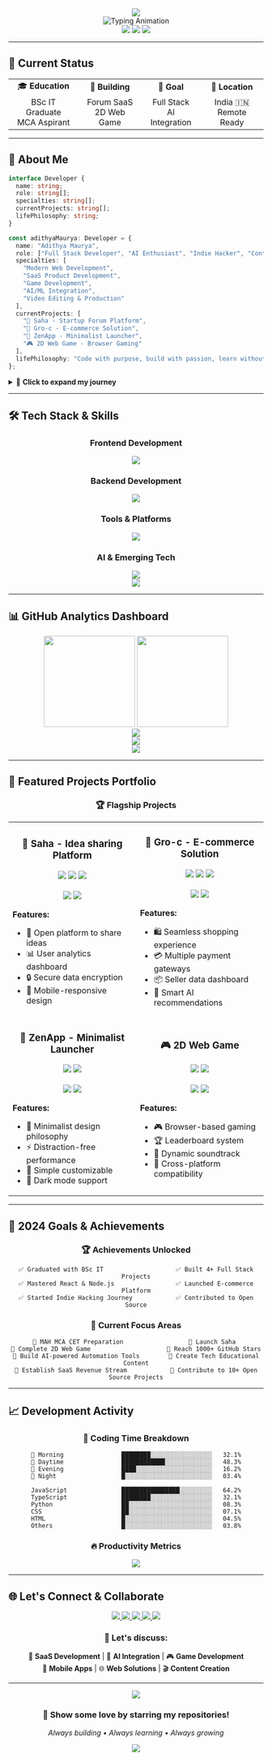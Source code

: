 <div align="center">
  <img src="https://capsule-render.vercel.app/api?type=waving&color=gradient&customColorList=6,11,20&height=200&section=header&text=Adithya%20Maurya&fontSize=50&fontColor=fff&animation=fadeIn&fontAlignY=35&desc=Full%20Stack%20Developer%20%7C%20AI%20Enthusiast%20%7C%20Indie%20Hacker&descAlignY=55&descSize=18" />
</div>

<div align="center">
  <img src="https://readme-typing-svg.herokuapp.com?font=JetBrains+Mono&size=20&duration=2500&pause=1000&color=58A6FF&center=true&vCenter=true&width=800&height=60&lines=%F0%9F%92%BB+Crafting+Digital+Solutions+with+Code;%F0%9F%9A%80+Building+SaaS+Products+from+Scratch;%F0%9F%A4%96+Exploring+AI+%26+Machine+Learning;%F0%9F%8E%AE+Creating+Interactive+Web+Games;%E2%9C%A8+Turning+Ideas+into+Reality" alt="Typing Animation" />
</div>

<div align="center">
  <img src="https://komarev.com/ghpvc/?username=Adithyamaurya&color=58A6FF&style=flat-square&label=PROFILE+VIEWS" />
  <img src="https://img.shields.io/github/followers/Adithyamaurya?color=58A6FF&style=flat-square&logo=github&label=FOLLOWERS" />
  <img src="https://img.shields.io/github/stars/Adithyamaurya?color=58A6FF&style=flat-square&logo=github&label=TOTAL+STARS" />
</div>

---

## 🎯 **Current Status**

<div align="center">
  <table>
    <tr>
      <td align="center">🎓 <strong>Education</strong></td>
      <td align="center">🚀 <strong>Building</strong></td>
      <td align="center">🎯 <strong>Goal</strong></td>
      <td align="center">📍 <strong>Location</strong></td>
    </tr>
    <tr>
      <td align="center">BSc IT Graduate<br>MCA Aspirant</td>
      <td align="center">Forum SaaS<br>2D Web Game</td>
      <td align="center">Full Stack<br>AI Integration</td>
      <td align="center">India 🇮🇳<br>Remote Ready</td>
    </tr>
  </table>
</div>

---

## 🧠 **About Me**

```typescript
interface Developer {
  name: string;
  role: string[];
  specialties: string[];
  currentProjects: string[];
  lifePhilosophy: string;
}

const adithyaMaurya: Developer = {
  name: "Adithya Maurya",
  role: ["Full Stack Developer", "AI Enthusiast", "Indie Hacker", "Content Creator"],
  specialties: [
    "Modern Web Development",
    "SaaS Product Development", 
    "Game Development",
    "AI/ML Integration",
    "Video Editing & Production"
  ],
  currentProjects: [
    "🧪 Saha - Startup Forum Platform",
    "🛒 Gro-c - E-commerce Solution", 
    "📱 ZenApp - Minimalist Launcher",
    "🎮 2D Web Game - Browser Gaming"
  ],
  lifePhilosophy: "Code with purpose, build with passion, learn without limits"
};
```

<details>
<summary>📖 <strong>Click to expand my journey</strong></summary>

### 🌟 **My Developer Journey**

```mermaid
graph LR
    A[🎓 BSc IT Student] --> B[💻 First Hello World]
    B --> C[🌐 Web Development]
    C --> D[⚛️ React Mastery]
    D --> E[🚀 Full Stack]
    E --> F[🤖 AI Integration]
    F --> G[🏢 SaaS Building]
    G --> H[🎯 Current: Indie Hacker]
```

### 🎯 **What Drives Me**
- **Innovation**: Always seeking new ways to solve problems
- **Impact**: Building products that make a difference
- **Learning**: Constantly expanding my knowledge horizon
- **Community**: Sharing knowledge and collaborating with others

</details>

---

## 🛠️ **Tech Stack & Skills**

<div align="center">

### **Frontend Development**
<img src="https://skillicons.dev/icons?i=html,css,js,ts,react,nextjs,tailwind,sass,bootstrap&theme=dark" />

### **Backend Development**
<img src="https://skillicons.dev/icons?i=nodejs,php,python,java,cs,cpp,mysql,supabase&theme=dark" />

### **Tools & Platforms**
<img src="https://skillicons.dev/icons?i=git,github,vscode,visualstudio,netlify,linux,unity,blender&theme=dark" />

### **AI & Emerging Tech**
<img src="https://skillicons.dev/icons?i=ai,vercel,arduino,raspberrypi&theme=dark" />

</div>

<div align="center">
  <img src="https://github-readme-tech-stack.vercel.app/api/cards?title=Most%20Used%20Languages&align=center&titleAlign=center&fontSize=20&lineCount=3&theme=github_dark&line1=JavaScript%2CTypeScript%2C90%2C2196F3%3BReact%2CNext.js%2C85%2C61DAFB%3B&line2=Python%2CAI%2FML%2C75%2C3776AB%3BPHP%2CBackend%2C70%2C777BB4%3B&line3=Java%2COOP%2C65%2CED8B00%3BC%23%2C.NET%2C60%2C239120%3B&hideBg=true&hideTitle=false" />
</div>

---

## 📊 **GitHub Analytics Dashboard**

<div align="center">
  <img height="180em" src="https://github-readme-stats-sigma-five.vercel.app/api?username=Adithyamaurya&show_icons=true&theme=github_dark&include_all_commits=true&count_private=true&hide_border=true&bg_color=0D1117&title_color=58A6FF&text_color=C9D1D9&icon_color=58A6FF"/>
  <img height="180em" src="https://github-readme-stats-sigma-five.vercel.app/api/top-langs/?username=Adithyamaurya&layout=compact&theme=github_dark&hide_border=true&bg_color=0D1117&title_color=58A6FF&text_color=C9D1D9"/>
</div>

<div align="center">
  <img src="https://github-readme-streak-stats.herokuapp.com/?user=Adithyamaurya&theme=github-dark-blue&hide_border=true&background=0D1117&stroke=58A6FF&ring=58A6FF&fire=FF6B6B&currStreakLabel=58A6FF" />
</div>

<div align="center">
  <img src="https://github-readme-activity-graph.vercel.app/graph?username=Adithyamaurya&theme=github-compact&hide_border=true&bg_color=0D1117&color=58A6FF&line=58A6FF&point=FF6B6B" />
</div>

<div align="center">
  <img src="https://github-profile-summary-cards.vercel.app/api/cards/profile-details?username=Adithyamaurya&theme=github_dark" />
</div>

---

## 🚀 **Featured Projects Portfolio**

<div align="center">

### 🏆 **Flagship Projects**

<table>
<tr>
<td width="50%">

<h3 align="center">🧪 Saha - Idea sharing Platform</h3>
<div align="center">
  <img src="https://img.shields.io/badge/React-61DAFB?style=for-the-badge&logo=react&logoColor=black" />
  <img src="https://img.shields.io/badge/Node.js-339933?style=for-the-badge&logo=nodedotjs&logoColor=white" />
  <img src="https://img.shields.io/badge/Postgres-FF6B6B?style=for-the-badge&logo=postgres&logoColor=white" />
  <br><br>
  <img src="https://img.shields.io/badge/Status-In%20Development-yellow?style=flat-square" />
  <img src="https://img.shields.io/badge/Progress-45%25-green?style=flat-square" />
</div>

**Features:**
- 🤖 Open platform to share ideas
- 📊 User analytics dashboard  
- 🔒 Secure data encryption
- 📱 Mobile-responsive design

</td>
<td width="50%">

<h3 align="center">🛒 Gro-c - E-commerce Solution</h3>
<div align="center">
  <img src="https://img.shields.io/badge/HTML-61DAFB?style=for-the-badge&logo=html&logoColor=black" />
  <img src="https://img.shields.io/badge/PHP-47A248?style=for-the-badge&logo=php&logoColor=white" />
  <img src="https://img.shields.io/badge/JS-000000?style=for-the-badge&logo=js&logoColor=white" />
  <br><br>
  <img src="https://img.shields.io/badge/Status-Live-brightgreen?style=flat-square" />
  <img src="https://img.shields.io/badge/Users-NONE-blue?style=flat-square" />
</div>

**Features:**
- 🛍️ Seamless shopping experience
- 💳 Multiple payment gateways
- 📦 Seller data dashboard
- 🎯 Smart AI recommendations

</td>
</tr>
<tr>
<td width="50%">

<h3 align="center">📱 ZenApp - Minimalist Launcher</h3>
<div align="center">
  <img src="https://img.shields.io/badge/React_Native-61DAFB?style=for-the-badge&logo=react&logoColor=black" />
  <img src="https://img.shields.io/badge/SQLite-003B57?style=for-the-badge&logo=sqlite&logoColor=white" />
  <br><br>
  <img src="https://img.shields.io/badge/Status-Beta-orange?style=flat-square" />
  <img src="https://img.shields.io/badge/Downloads-500+-purple?style=flat-square" />
</div>

**Features:**
- 🎨 Minimalist design philosophy
- ⚡ Distraction-free performance
- 🔧 Simple customizable
- 🌙 Dark mode support

</td>
<td width="50%">

<h3 align="center">🎮 2D Web Game</h3>
<div align="center">
  <img src="https://img.shields.io/badge/JavaScript-F7DF1E?style=for-the-badge&logo=javascript&logoColor=black" />
  <img src="https://img.shields.io/badge/HTML5_Canvas-E34F26?style=for-the-badge&logo=html5&logoColor=white" />
  <br><br>
  <img src="https://img.shields.io/badge/Status-Coming%20Soon-red?style=flat-square" />
  <img src="https://img.shields.io/badge/Progress-60%25-yellow?style=flat-square" />
</div>

**Features:**
- 🎮 Browser-based gaming
- 🏆 Leaderboard system
- 🎵 Dynamic soundtrack
- 📱 Cross-platform compatibility

</td>
</tr>
</table>

</div>

---

## 🎯 **2024 Goals & Achievements**

<div align="center">

### **🏆 Achievements Unlocked**
```
✅ Graduated with BSc IT                    ✅ Built 4+ Full Stack Projects
✅ Mastered React & Node.js                 ✅ Launched E-commerce Platform
✅ Started Indie Hacking Journey            ✅ Contributed to Open Source
```

### **🎯 Current Focus Areas**
```
🎯 MAH MCA CET Preparation                  🎯 Launch Saha 
🎯 Complete 2D Web Game                     🎯 Reach 1000+ GitHub Stars
🎯 Build AI-powered Automation Tools        🎯 Create Tech Educational Content
🎯 Establish SaaS Revenue Stream            🎯 Contribute to 10+ Open Source Projects
```

</div>

---

## 📈 **Development Activity**

<div align="center">

### **📅 Coding Time Breakdown**
<!--START_SECTION:waka-->
```text
🌅 Morning                ████████░░░░░░░░░░░░░░░░░   32.1%
🌆 Daytime                ████████████░░░░░░░░░░░░░   48.3%
🌃 Evening                ████░░░░░░░░░░░░░░░░░░░░░   16.2%
🌙 Night                  █░░░░░░░░░░░░░░░░░░░░░░░░   03.4%

JavaScript               ████████████████░░░░░░░░░   64.2%
TypeScript               ████████░░░░░░░░░░░░░░░░░   32.1%
Python                   ██░░░░░░░░░░░░░░░░░░░░░░░   08.3%
CSS                      ██░░░░░░░░░░░░░░░░░░░░░░░   07.1%
HTML                     █░░░░░░░░░░░░░░░░░░░░░░░░   04.5%
Others                   █░░░░░░░░░░░░░░░░░░░░░░░░   03.8%
```
<!--END_SECTION:waka-->

### **🔥 Productivity Metrics**
<img src="https://github-profile-trophy.vercel.app/?username=Adithyamaurya&theme=algolia&no-frame=true&no-bg=true&row=1&column=7" />

</div>

---

## 🌐 **Let's Connect & Collaborate**

<div align="center">
  <a href="https://linkedin.com/in/adithyamaurya">
    <img src="https://img.shields.io/badge/LinkedIn-0077B5?style=for-the-badge&logo=linkedin&logoColor=white&labelColor=0077B5" />
  </a>
  <a href="mailto:adithyama012@gmail.com">
    <img src="https://img.shields.io/badge/Gmail-D14836?style=for-the-badge&logo=gmail&logoColor=white&labelColor=D14836" />
  </a>
  <a href="https://twitter.com/adithyamaurya">
    <img src="https://img.shields.io/badge/Twitter-1DA1F2?style=for-the-badge&logo=twitter&logoColor=white&labelColor=1DA1F2" />
  </a>
  <a href="https://portfolio-adithya.vercel.app">
    <img src="https://img.shields.io/badge/Portfolio-000000?style=for-the-badge&logo=vercel&logoColor=white&labelColor=000000" />
  </a>
  <a href="https://dev.to/adithyamaurya">
    <img src="https://img.shields.io/badge/Dev.to-0A0A0A?style=for-the-badge&logo=dev.to&logoColor=white&labelColor=0A0A0A" />
  </a>
</div>

<div align="center">
  <h3>💬 Let's discuss:</h3>
  <p>
    🚀 <strong>SaaS Development</strong> | 🤖 <strong>AI Integration</strong> | 🎮 <strong>Game Development</strong><br>
    📱 <strong>Mobile Apps</strong> | 🌐 <strong>Web Solutions</strong> | 🎬 <strong>Content Creation</strong>
  </p>
</div>

---

<div align="center">
  <img src="https://capsule-render.vercel.app/api?type=waving&color=gradient&customColorList=6,11,20&height=120&section=footer&text=Thanks%20for%20visiting!&fontSize=20&fontColor=fff&animation=twinkling&fontAlignY=75" />
</div>

<div align="center">
  <h3>🌟 Show some love by starring my repositories!</h3>
  <p><em>Always building • Always learning • Always growing</em></p>
  
  <img src="https://readme-typing-svg.herokuapp.com?font=Fira+Code&size=12&duration=4000&pause=1000&color=58A6FF&center=true&vCenter=true&width=400&lines=Happy+Coding!+%F0%9F%9A%80;Let's+build+something+amazing+together!+%E2%9C%A8" />
</div>
